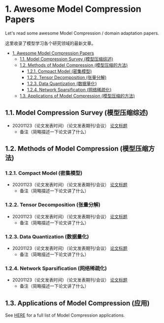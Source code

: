 # 1. Awesome Model Compression Papers

Let's read some awesome Model Compression / domain adaptation papers.

这里收录了模型学习各个研究领域的最新文章。

- [1. Awesome Model Compression Papers](#1-awesome-model-compression-papers)
	- [1.1. Model Compression Survey (模型压缩综述)](#11-model-compression-survey-模型压缩综述)
	- [1.2. Methods of Model Compression (模型压缩的方法)](#12-methods-of-compression-模型压缩的方法)
		- [1.2.1. Compact Model (密集模型)](#121-compact-model-密集模型)
		- [1.2.2. Tensor Decomposition (张量分解)](#122-tensor-decompositio-张量分解)
		- [1.2.3. Data Quantization (数据量化)](#123-data-quantization-数据量化)
		- [1.2.4. Network Sparsification (网络稀疏化)](#124-network-sparsification-网络稀疏化)
	- [1.3. Applications of Model Compression (模型压缩的方法)](#13-applications-of-compression模型压缩的应用)

## 1.1. Model Compression Survey (模型压缩综述)

- 20201123（论文发表时间）（论文发表期刊/会议） [论文标题](https://arxiv.org/abs/2010.06866)
    - 备注（简略描述一下论文讲了什么）

## 1.2. Methods of Model Compression (模型压缩方法)

### 1.2.1. Compact Model (密集模型)
- 20201123（论文发表时间）（论文发表期刊/会议） [论文标题](https://arxiv.org/abs/2010.06866)
    - 备注（简略描述一下论文讲了什么）

### 1.2.2. Tensor Decomposition (张量分解)
- 20201123（论文发表时间）（论文发表期刊/会议） [论文标题](https://arxiv.org/abs/2010.06866)
    - 备注（简略描述一下论文讲了什么）

### 1.2.3. Data Quantization (数据量化)
- 20201123（论文发表时间）（论文发表期刊/会议） [论文标题](https://arxiv.org/abs/2010.06866)
    - 备注（简略描述一下论文讲了什么）

### 1.2.4. Network Sparsification (网络稀疏化)
- 20201123（论文发表时间）（论文发表期刊/会议） [论文标题](https://arxiv.org/abs/2010.06866)
    - 备注（简略描述一下论文讲了什么）

## 1.3. Applications of Model Compression (应用)

See [HERE](https://github.com/Xin98/model-compression/blob/master/doc/model_compression_application.md) for a full list of Model Compression applications.

